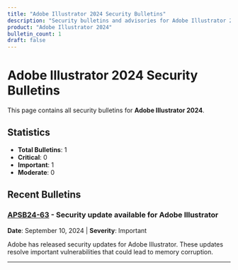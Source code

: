 ```yaml
---
title: "Adobe Illustrator 2024 Security Bulletins"
description: "Security bulletins and advisories for Adobe Illustrator 2024"
product: "Adobe Illustrator 2024"
bulletin_count: 1
draft: false
---
```


# Adobe Illustrator 2024 Security Bulletins

This page contains all security bulletins for **Adobe Illustrator 2024**.

## Statistics

- **Total Bulletins**: 1
- **Critical**: 0
- **Important**: 1
- **Moderate**: 0

## Recent Bulletins

### [APSB24-63](https://helpx.adobe.com/security/products/illustrator/apsb24-63.html) - Security update available for Adobe Illustrator

**Date**: September 10, 2024 | **Severity**: Important

Adobe has released security updates for Adobe Illustrator. These updates resolve important vulnerabilities that could lead to memory corruption.

---

